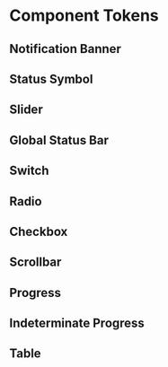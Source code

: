 <script setup>
import ComponentNotificationBanner from '../components/ComponentNotificationBanner.vue' 
import DesignTokenPreview from '../components/DesignTokenPreview.vue'
</script>
# Component Tokens

## Notification Banner
<ComponentNotificationBanner component="notification-banner"/>

## Status Symbol
<ComponentNotificationBanner component="status-symbol"/>

## Slider 
<ComponentNotificationBanner component="slider"/>

## Global Status Bar
<ComponentNotificationBanner component="gsb"/>

## Switch
<ComponentNotificationBanner component="switch"/>

## Radio
<ComponentNotificationBanner component="radio"/>

## Checkbox
<ComponentNotificationBanner component="checkbox"/>

## Scrollbar
<ComponentNotificationBanner component="scrollbar"/>

## Progress
<ComponentNotificationBanner component="progress"/>

## Indeterminate Progress
<ComponentNotificationBanner component="indeterminate-progress"/>

## Table
<ComponentNotificationBanner component="table"/>